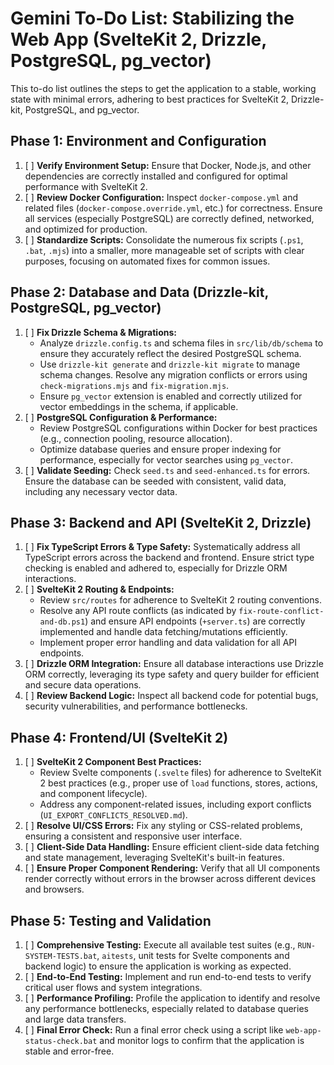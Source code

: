 # Gemini To-Do List: Stabilizing the Web App (SvelteKit 2, Drizzle, PostgreSQL, pg_vector)

This to-do list outlines the steps to get the application to a stable, working state with minimal errors, adhering to best practices for SvelteKit 2, Drizzle-kit, PostgreSQL, and pg_vector.

## Phase 1: Environment and Configuration

1.  [ ] **Verify Environment Setup:** Ensure that Docker, Node.js, and other dependencies are correctly installed and configured for optimal performance with SvelteKit 2.
2.  [ ] **Review Docker Configuration:** Inspect `docker-compose.yml` and related files (`docker-compose.override.yml`, etc.) for correctness. Ensure all services (especially PostgreSQL) are correctly defined, networked, and optimized for production.
3.  [ ] **Standardize Scripts:** Consolidate the numerous fix scripts (`.ps1`, `.bat`, `.mjs`) into a smaller, more manageable set of scripts with clear purposes, focusing on automated fixes for common issues.

## Phase 2: Database and Data (Drizzle-kit, PostgreSQL, pg_vector)

1.  [ ] **Fix Drizzle Schema & Migrations:**
    *   Analyze `drizzle.config.ts` and schema files in `src/lib/db/schema` to ensure they accurately reflect the desired PostgreSQL schema.
    *   Use `drizzle-kit generate` and `drizzle-kit migrate` to manage schema changes. Resolve any migration conflicts or errors using `check-migrations.mjs` and `fix-migration.mjs`.
    *   Ensure `pg_vector` extension is enabled and correctly utilized for vector embeddings in the schema, if applicable.
2.  [ ] **PostgreSQL Configuration & Performance:**
    *   Review PostgreSQL configurations within Docker for best practices (e.g., connection pooling, resource allocation).
    *   Optimize database queries and ensure proper indexing for performance, especially for vector searches using `pg_vector`.
3.  [ ] **Validate Seeding:** Check `seed.ts` and `seed-enhanced.ts` for errors. Ensure the database can be seeded with consistent, valid data, including any necessary vector data.

## Phase 3: Backend and API (SvelteKit 2, Drizzle)

1.  [ ] **Fix TypeScript Errors & Type Safety:** Systematically address all TypeScript errors across the backend and frontend. Ensure strict type checking is enabled and adhered to, especially for Drizzle ORM interactions.
2.  [ ] **SvelteKit 2 Routing & Endpoints:**
    *   Review `src/routes` for adherence to SvelteKit 2 routing conventions.
    *   Resolve any API route conflicts (as indicated by `fix-route-conflict-and-db.ps1`) and ensure API endpoints (`+server.ts`) are correctly implemented and handle data fetching/mutations efficiently.
    *   Implement proper error handling and data validation for all API endpoints.
3.  [ ] **Drizzle ORM Integration:** Ensure all database interactions use Drizzle ORM correctly, leveraging its type safety and query builder for efficient and secure data operations.
4.  [ ] **Review Backend Logic:** Inspect all backend code for potential bugs, security vulnerabilities, and performance bottlenecks.

## Phase 4: Frontend/UI (SvelteKit 2)

1.  [ ] **SvelteKit 2 Component Best Practices:**
    *   Review Svelte components (`.svelte` files) for adherence to SvelteKit 2 best practices (e.g., proper use of `load` functions, stores, actions, and component lifecycle).
    *   Address any component-related issues, including export conflicts (`UI_EXPORT_CONFLICTS_RESOLVED.md`).
2.  [ ] **Resolve UI/CSS Errors:** Fix any styling or CSS-related problems, ensuring a consistent and responsive user interface.
3.  [ ] **Client-Side Data Handling:** Ensure efficient client-side data fetching and state management, leveraging SvelteKit's built-in features.
4.  [ ] **Ensure Proper Component Rendering:** Verify that all UI components render correctly without errors in the browser across different devices and browsers.

## Phase 5: Testing and Validation

1.  [ ] **Comprehensive Testing:** Execute all available test suites (e.g., `RUN-SYSTEM-TESTS.bat`, `aitests`, unit tests for Svelte components and backend logic) to ensure the application is working as expected.
2.  [ ] **End-to-End Testing:** Implement and run end-to-end tests to verify critical user flows and system integrations.
3.  [ ] **Performance Profiling:** Profile the application to identify and resolve any performance bottlenecks, especially related to database queries and large data transfers.
4.  [ ] **Final Error Check:** Run a final error check using a script like `web-app-status-check.bat` and monitor logs to confirm that the application is stable and error-free.